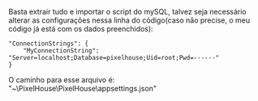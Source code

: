 Basta extrair tudo e importar o script do mySQL, talvez seja necessário alterar as configurações nessa linha do código(caso não precise, o meu código já está com os dados preenchidos):
```
"ConnectionStrings": {
    "MyConnectionString": "Server=localhost;Database=pixelhouse;Uid=root;Pwd=------"
}
```
O caminho para esse arquivo é: "~\PixelHouse\PixelHouse\appsettings.json"

